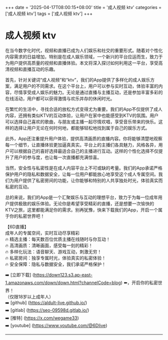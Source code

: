 +++
date = '2025-04-17T08:00:15+08:00'
title = '成人视频 ktv'
categories = ['成人视频 ktv']
tags = ['成人视频 ktv']
+++

# 成人视频 ktv

在当今数字化时代，视频和直播已成为人们娱乐和社交的重要形式。随着对个性化内容需求的日益增加，特别是在成人娱乐领域，一个新兴的平台应运而生，致力于为用户提供高质量的视频和直播体验。本文将深入探讨如何利用这一平台，享受高清视频和直播互动的乐趣。

首先，针对关键词“成人视频”和“ktv”，我们的App提供了多样化的成人娱乐方案，满足用户的不同需求。在这个平台上，用户可以参与实时互动，体验丰富的内容，尽情享受成人娱乐的魅力。无论是通过直播与主播互动，还是参加丰富多彩的在线活动，用户都可以获得激情与欢乐并存的休闲时光。

在繁忙的生活中，寻找合适的放松方式变得尤为重要。我们的App不仅提供了成人内容，还拥有类似KTV的互动体验，让用户在家中也能感受到KTV的氛围。用户可以选择自己喜欢的歌曲，与朋友或主播一起尽情欢唱，享受音乐带来的快乐。这样的选择让用户无论在何时何地，都能够轻松地找到属于自己的娱乐方式。

此外，App还注重提升用户体验，提供高清画质的直播内容。你将能够清楚地观察每一个细节，让直播体验更加逼真真实。平台上的主播们各具魅力，风格各异，用户可以根据自己的喜好选择最适合自己的主播进行互动。这样的个性化选择不仅提升了用户的参与度，也让每一次直播都充满惊喜。

当然，安全性与私密性是在成人内容平台上不可或缺的考量。我们的App承诺严格保护用户的隐私和数据安全，让每一位用户都能放心地享受这个成人专属空间。我们为用户提供了私密房间的功能，让你能够和特别的人共享独处时光，体验真实而私密的互动。

总的来说，我们的App是一个汇聚娱乐与互动的理想平台，致力于为每一位成年用户提供极致的娱乐体验。无论你是希望享受精彩的直播，还是想要一次愉快的KTV之旅，这里都能满足你的需求。别再犹豫，快来下载我们的App，开启一个属于你的私密世界吧！

【6D直播】  
成年人的专属空间，实时互动尽享精彩  
🔥 精选主播：每天数百位优质主播在线随时与你互动！  
🔥 高清画质：清晰画面，感受每一刻的精彩！  
🔥 多样化玩法：语音聊天、游戏互动，刺激无穷！  
🔥 私密房间：独享专属时光，体验真实的私密体验！  
🔥 安全保障：隐私与数据安全，我们承诺严格保护！  

➡️ [立即下载] (https://down123.s3.ap-east-1.amazonaws.com/down/down.html?channelCode=blog) ⬅️，开启你的私密世界！  
（仅限18岁以上成年人）  
➡️ [github] (https://aldult-live.github.io/)  
➡️ [gitlab] (https://seo-09598d.gitlab.io/)  
➡️ [推特] (https://x.com/wegame33)  
➡️ [youtube] (https://www.youtube.com/@6Dlive)  

---
